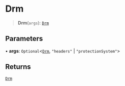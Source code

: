 # Drm

> **Drm**(`args`): [`Drm`](reference/interfaces/Drm.md)

## Parameters

• **args**: `Optional`<[`Drm`](reference/interfaces/Drm.md), `"headers"` | `"protectionSystem"`>

## Returns

[`Drm`](reference/interfaces/Drm.md)
